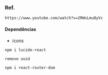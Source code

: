 ### Ref.
``` 1:05h
https://www.youtube.com/watch?v=2RWsLmu8yVc
```

#### Dependências
* icons
```
npm i lucide-react
```

```
remove uuid
```

```
npm i react-router-dom
```